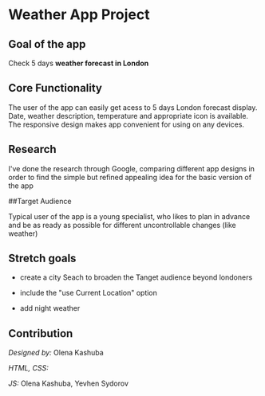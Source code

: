 # Weather App Project


## Goal of the app

Check 5 days **weather forecast in London**


## Core Functionality

The user of the app can easily get acess to 5 days London forecast display. Date, weather description, temperature and appropriate icon is available. The responsive design makes app convenient for using on any devices. 


## Research 

I've done the research through Google, comparing different app designs in order to find the simple but refined appealing idea for the basic version of the app 


##Target Audience 

Typical user of the app is a young specialist, who likes to plan in advance and be as ready as possible for different uncontrollable changes (like weather)


## Stretch goals

* create a city Seach to broaden the Tanget audience beyond londoners

* include the "use Current Location" option

* add night weather


## Contribution

*Designed by:* Olena Kashuba

*HTML, CSS:*

*JS:* Olena Kashuba, Yevhen Sydorov